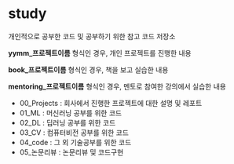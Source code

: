 # study
개인적으로 공부한 코드 및 공부하기 위한 참고 코드 저장소

**yymm_프로젝트이름** 형식인 경우, 개인 프로젝트를 진행한 내용

**book_프로젝트이름** 형식인 경우, 책을 보고 실습한 내용

**mentoring_프로젝트이름** 형식인 경우, 멘토로 참여한 강의에서 실습한 내용

- 00_Projects : 회사에서 진행한 프로젝트에 대한 설명 및 레포트
- 01_ML : 머신러닝 공부를 위한 코드
- 02_DL : 딥러닝 공부를 위한 코드
- 03_CV : 컴퓨터비전 공부를 위한 코드
- 04_code : 그 외 기술공부를 위한 코드  
- 05_논문리뷰 : 논문리뷰 및 코드구현
